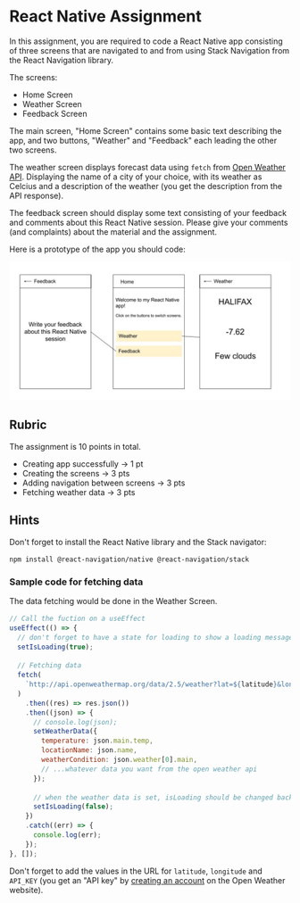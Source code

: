 # React Native Assignment

In this assignment, you are required to code a React Native app consisting of three screens that are navigated to and from using Stack Navigation from the React Navigation library.

The screens:

- Home Screen
- Weather Screen
- Feedback Screen

The main screen, "Home Screen" contains some basic text describing the app, and two buttons, "Weather" and "Feedback" each leading the other two screens.

The weather screen displays forecast data using `fetch` from [Open Weather API](https://openweathermap.org/). Displaying the name of a city of your choice, with its weather as Celcius and a description of the weather (you get the description from the API response).

The feedback screen should display some text consisting of your feedback and comments about this React Native session. Please give your comments (and complaints) about the material and the assignment.

Here is a prototype of the app you should code:

![](/assignment/mockup.jpg)

## Rubric

The assignment is 10 points in total.

- Creating app successfully -> 1 pt
- Creating the screens -> 3 pts
- Adding navigation between screens -> 3 pts
- Fetching weather data -> 3 pts

## Hints

Don't forget to install the React Native library and the Stack navigator:

```
npm install @react-navigation/native @react-navigation/stack
```

### Sample code for fetching data

The data fetching would be done in the Weather Screen.

```js
// Call the fuction on a useEffect
useEffect(() => {
  // don't forget to have a state for loading to show a loading message until the data is fetched
  setIsLoading(true);

  // Fetching data
  fetch(
    `http://api.openweathermap.org/data/2.5/weather?lat=${latitude}&lon=${longitude}&APPID=${API_KEY}&units=metric`
  )
    .then((res) => res.json())
    .then((json) => {
      // console.log(json);
      setWeatherData({
        temperature: json.main.temp,
        locationName: json.name,
        weatherCondition: json.weather[0].main,
        // ...whatever data you want from the open weather api
      });

      // when the weather data is set, isLoading should be changed back
      setIsLoading(false);
    })
    .catch((err) => {
      console.log(err);
    });
}, []);
```

Don't forget to add the values in the URL for `latitude`, `longitude` and `API_KEY` (you get an "API key" by [creating an account](https://openweathermap.org/appid) on the Open Weather website).
